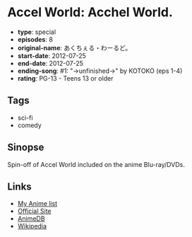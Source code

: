 # Accel World: Acchel World.

-   **type**: special
-   **episodes**: 8
-   **original-name**: あくちぇる・わーるど。
-   **start-date**: 2012-07-25
-   **end-date**: 2012-07-25
-   **ending-song**: #1: "→unfinished→" by KOTOKO (eps 1-4)
-   **rating**: PG-13 - Teens 13 or older

## Tags

-   sci-fi
-   comedy

## Sinopse

Spin-off of Accel World included on the anime Blu-ray/DVDs.

## Links

-   [My Anime list](https://myanimelist.net/anime/13859/Accel_World__Acchel_World)
-   [Official Site](http://www.accel-world.net/akucheru/)
-   [AnimeDB](http://anidb.info/perl-bin/animedb.pl?show=anime&aid=8691)
-   [Wikipedia](http://en.wikipedia.org/wiki/Accel_World)
